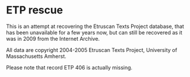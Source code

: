 # ETP rescue

This is an attempt at recovering the Etruscan Texts Project database, that has been unavailable
for a few years now, but can still be recovered as it was in 2009 from the Internet Archive.

All data are copyright 2004-2005 Etruscan Texts Project, University of Massachusetts Amherst.

Please note that record ETP 406 is actually missing.
